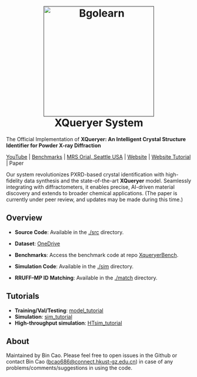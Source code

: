 


<h1 align="center">
  <a href=""><img src="https://github.com/user-attachments/assets/09eaddef-a9a2-408a-897f-d2c355331c60" alt="Bgolearn" width="300"></a>
  <br>
  XQueryer System
  <br>
</h1>

The Official Implementation of **XQueryer: An Intelligent Crystal Structure Identifier for Powder X-ray Diffraction**


[YouTube](https://www.youtube.com/watch?v=OYPoh7K5uM0) | [Benchmarks](https://github.com/WPEM/XqueryerBench) | [MRS Orial, Seattle USA](https://www.mrs.org/meetings-events/annual-meetings/archive/meeting/presentations/view/2025-mrs-spring-meeting/2025-mrs-spring-meeting-4205765) | [Website](https://xqueryer.caobin.asia/about) | [Website Tutorial](https://www.youtube.com/watch?v=xWL2sjvCqFs) | Paper 


Our system revolutionizes PXRD-based crystal identification with high-fidelity data synthesis and the state-of-the-art **XQueryer** model. Seamlessly integrating with diffractometers, it enables precise, AI-driven material discovery and extends to broader chemical applications. (The paper is currently under peer review, and updates may be made during this time.)


## Overview
- **Source Code**: Available in the [./src](./src) directory.
 
- **Dataset**: [OneDrive](https://onedrive.live.com/?redeem=aHR0cHM6Ly8xZHJ2Lm1zL2YvYy81ZDg2MjYyMzg0NzBiNDllL0V1d09VMTNQM2JoSHNiU2lEMTRON3hZQmZCTEdCYTFjX0VhVkhrbGZUajRxZXc%5FZT0xa3liaFg&id=5D8626238470B49E%21s5d530eecddcf47b8b1b4a20f5e0def16&cid=5D8626238470B49E)
- **Benchmarks**: Access the benchmark code at repo [XqueryerBench](https://github.com/WPEM/XqueryerBench).
- **Simulation Code**: Available in the [./sim](./sim) directory.
- **RRUFF–MP ID Matching**: Available in the [./match](./match) directory.

## Tutorials
- **Training/Val/Testing**: [model_tutorial](./src/Tutorial.ipynb)
- **Simulation**: [sim_tutorial](./sim/XRD.ipynb)
- **High-throughput simulation**: [HTsim_tutorial](./sim/tutorial_sim.ipynb)
## About 
Maintained by Bin Cao. Please feel free to open issues in the Github or contact Bin Cao
(bcao686@connect.hkust-gz.edu.cn) in case of any problems/comments/suggestions in using the code. 

